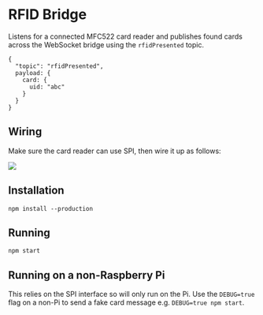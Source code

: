 # RFID Bridge

Listens for a connected MFC522 card reader and publishes found cards across the WebSocket bridge using the `rfidPresented` topic.

```
{
  "topic": "rfidPresented",
  payload: {
    card: {
      uid: "abc"
    }
  }
}
```

## Wiring

Make sure the card reader can use SPI, then wire it up as follows:

![](https://github.com/firsttris/mfrc522-rpi/raw/master/wiki/rpi-mfrc522-wiring2.PNG)

## Installation

`npm install --production`

## Running

`npm start`

## Running on a non-Raspberry Pi

This relies on the SPI interface so will only run on the Pi. Use the `DEBUG=true` flag on a non-Pi to send a fake card message e.g. `DEBUG=true npm start`.

